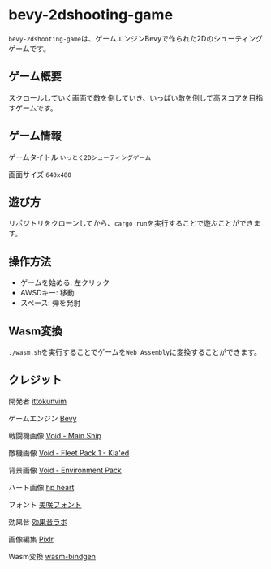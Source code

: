 # bevy-2dshooting-game

`bevy-2dshooting-game`は、ゲームエンジンBevyで作られた2Dのシューティングゲームです。

## ゲーム概要

スクロールしていく画面で敵を倒していき、いっぱい敵を倒して高スコアを目指すゲームです。

## ゲーム情報

ゲームタイトル `いっとく2Dシューティングゲーム`

画面サイズ `640x480`

## 遊び方

リポジトリをクローンしてから、`cargo run`を実行することで遊ぶことができます。

## 操作方法

- ゲームを始める: 左クリック
- AWSDキー: 移動
- スペース: 弾を発射

## Wasm変換

`./wasm.sh`を実行することでゲームを`Web Assembly`に変換することができます。

## クレジット

開発者 [ittokunvim](https://github.com/ittokunvim)

ゲームエンジン [Bevy](https://bevyengine.org)

戦闘機画像 [Void - Main Ship](https://foozlecc.itch.io/void-main-ship)

敵機画像 [Void - Fleet Pack 1 - Kla'ed](https://foozlecc.itch.io/void-fleet-pack-1)

背景画像 [Void - Environment Pack](https://foozlecc.itch.io/void-environment-pack)

ハート画像 [hp heart](https://gft123456er.itch.io/hp-heart)

フォント [美咲フォント](https://littlelimit.net/misaki.htm)

効果音 [効果音ラボ](https://soundeffect-lab.info/)

画像編集 [Pixlr](https://pixlr.com)

Wasm変換 [wasm-bindgen](https://github.com/rustwasm/wasm-bindgen)
